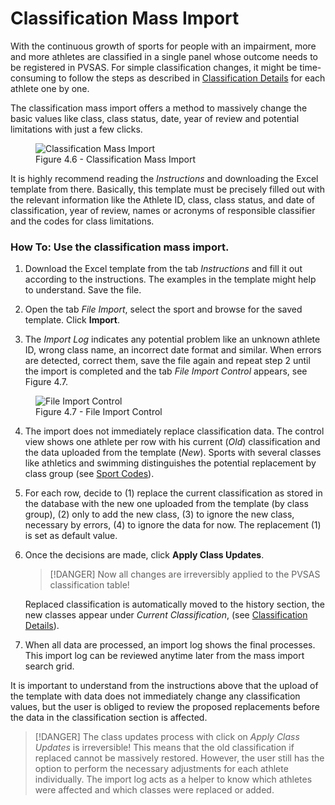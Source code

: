 # Classification Mass Import

With the continuous growth of sports for people with an impairment, more and more athletes
are classified in a single panel whose outcome needs to be registered in PVSAS. For simple
classification changes, it might be time-consuming to follow the steps as described in 
[Classification Details](athletes/classification.md#classification-details) for each athlete one by one.

The classification mass import offers a method to massively change the basic values like class,
class status, date, year of review and potential limitations with just a few clicks.

<figure>
    <img src="_img/figures/4.6-classification-mass-import.png" alt="Classification Mass Import" class="screenshot" >
    <figcaption>Figure 4.6 - Classification Mass Import</figcaption>
</figure>

It is highly recommend reading the *Instructions* and downloading the Excel template from there.
Basically, this template must be precisely filled out with the relevant information like the Athlete
ID, class, class status, and date of classification, year of review, names or acronyms of
responsible classifier and the codes for class limitations.

### How To: Use the classification mass import.

1. Download the Excel template from the tab *Instructions* and fill it out according to the 
   instructions. The examples in the template might help to understand. Save the file.

2. Open the tab *File Import*, select the sport and browse for the saved template. Click **Import**.

3. The *Import Log* indicates any potential problem like an unknown athlete ID, wrong class 
   name, an incorrect date format and similar. When errors are detected, correct them, 
   save the file again and repeat step 2 until the import is completed and the tab *File Import Control* 
   appears, see Figure 4.7.

<figure>
    <img src="_img/figures/4.7-file-import-control.png" alt="File Import Control" class="screenshot" >
    <figcaption>Figure 4.7 - File Import Control</figcaption>
</figure>

4. The import does not immediately replace classification data. The control view shows one 
   athlete per row with his current (*Old*) classification and the data uploaded from the 
   template (*New*). Sports with several classes like athletics and swimming distinguishes 
   the potential replacement by class group (see [Sport Codes](application-settings/sport-codes.md)).

5. For each row, decide to (1) replace the current classification as stored in the database 
   with the new one uploaded from the template (by class group), (2) only to add the new 
   class, (3) to ignore the new class, necessary by errors, (4) to ignore the data for now. The 
   replacement (1) is set as default value.

6. Once the decisions are made, click **Apply Class Updates**. 

   > [!DANGER]
   > Now all changes are irreversibly applied to the PVSAS classification table!    

   Replaced classification is automatically moved to the history section, the new classes 
   appear under *Current Classification*, (see [Classification Details](athletes/classification.md#classification-details)).

7. When all data are processed, an import log shows the final processes. This import log 
   can be reviewed anytime later from the mass import search grid.

It is important to understand from the instructions above that the upload of the template with
data does not immediately change any classification values, but the user is obliged to review the
proposed replacements before the data in the classification section is affected.

> [!DANGER]
> The class updates process with click on *Apply Class Updates* is irreversible!
> This means that the old classification if replaced cannot be massively restored. 
> However, the user still has the option to perform the necessary adjustments for 
> each athlete individually. The import log acts as a helper to know which athletes 
> were affected and which classes were replaced or added.
